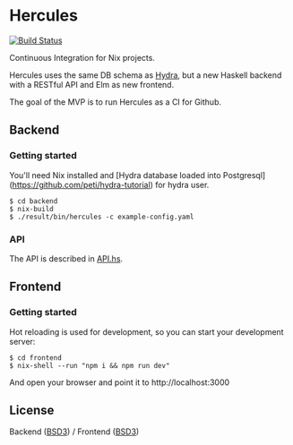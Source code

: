 # Hercules

[![Build Status](https://travis-ci.org/hercules-ci/hercules.svg?branch=master)](https://travis-ci.org/hercules-ci/hercules)

Continuous Integration for Nix projects.

Hercules uses the same DB schema as [Hydra](http://www.nixos.org/hydra/),
but a new Haskell backend with a RESTful API and Elm as new frontend.

The goal of the MVP is to run Hercules as a CI for Github.

## Backend

### Getting started

You'll need Nix installed and [Hydra database loaded into Postgresql]
(https://github.com/peti/hydra-tutorial) for hydra user.

    $ cd backend
    $ nix-build
    $ ./result/bin/hercules -c example-config.yaml

### API

The API is described in [API.hs](backend/src/Hercules/API.hs).

## Frontend

### Getting started

Hot reloading is used for development, so you can start your development server:

    $ cd frontend
    $ nix-shell --run "npm i && npm run dev"

And open your browser and point it to http://localhost:3000

## License
Backend ([BSD3](backend/LICENSE)) / Frontend ([BSD3](frontend/elm-package.json))

